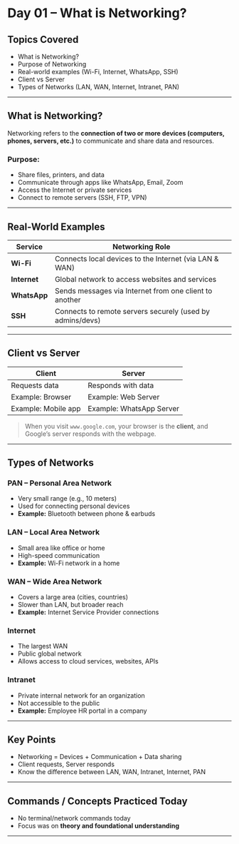 #  Day 01 – What is Networking?

##  Topics Covered

- What is Networking?
- Purpose of Networking
- Real-world examples (Wi-Fi, Internet, WhatsApp, SSH)
- Client vs Server
- Types of Networks (LAN, WAN, Internet, Intranet, PAN)

---

##  What is Networking?

Networking refers to the **connection of two or more devices (computers, phones, servers, etc.)** to communicate and share data and resources.

###  Purpose:
- Share files, printers, and data
- Communicate through apps like WhatsApp, Email, Zoom
- Access the Internet or private services
- Connect to remote servers (SSH, FTP, VPN)

---

##  Real-World Examples

| Service      | Networking Role |
|--------------|------------------|
| **Wi-Fi**    | Connects local devices to the Internet (via LAN & WAN) |
| **Internet** | Global network to access websites and services |
| **WhatsApp** | Sends messages via Internet from one client to another |
| **SSH**      | Connects to remote servers securely (used by admins/devs) |

---

##  Client vs Server

| Client              | Server                   |
|---------------------|--------------------------|
| Requests data       | Responds with data       |
| Example: Browser    | Example: Web Server      |
| Example: Mobile app | Example: WhatsApp Server |


> When you visit `www.google.com`, your browser is the **client**, and Google’s server responds with the webpage.

---

##  Types of Networks

###  PAN – Personal Area Network
- Very small range (e.g., 10 meters)
- Used for connecting personal devices
- **Example:** Bluetooth between phone & earbuds

###  LAN – Local Area Network
- Small area like office or home
- High-speed communication
- **Example:** Wi-Fi network in a home

###  WAN – Wide Area Network
- Covers a large area (cities, countries)
- Slower than LAN, but broader reach
- **Example:** Internet Service Provider connections

###  Internet
- The largest WAN
- Public global network
- Allows access to cloud services, websites, APIs

###  Intranet
- Private internal network for an organization
- Not accessible to the public
- **Example:** Employee HR portal in a company

---

##  Key Points

- Networking = Devices + Communication + Data sharing
- Client requests, Server responds
- Know the difference between LAN, WAN, Intranet, Internet, PAN

---

## Commands / Concepts Practiced Today

- No terminal/network commands today  
- Focus was on **theory and foundational understanding**

---




